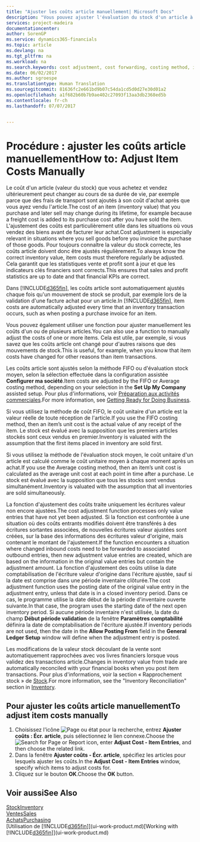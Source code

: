 ```yaml
---
title: "Ajuster les coûts article manuellement| Microsoft Docs"
description: "Vous pouvez ajuster l'évaluation du stock d'un article à l'aide des méthodes FIFO ou d'évaluation stock moyen, par exemple, lorsque les coûts article sont modifiés pour des motifs autres que les transactions."
services: project-madeira
documentationcenter: 
author: SorenGP
ms.service: dynamics365-financials
ms.topic: article
ms.devlang: na
ms.tgt_pltfrm: na
ms.workload: na
ms.search.keywords: cost adjustment, cost forwarding, costing method, inventory valuation, costing
ms.date: 06/02/2017
ms.author: sgroespe
ms.translationtype: Human Translation
ms.sourcegitcommit: 81636fc2e661bd9b07c54da1cd5d0d27e30d01a2
ms.openlocfilehash: a1f682b60b7b9ae402c27093f13aa3db2368ed5b
ms.contentlocale: fr-ch
ms.lasthandoff: 07/07/2017


---
```

# <a name="how-to-adjust-item-costs-manually"></a><span data-ttu-id="68d19-103">Procédure : ajuster les coûts article manuellement</span><span class="sxs-lookup"><span data-stu-id="68d19-103">How to: Adjust Item Costs Manually</span></span>
<span data-ttu-id="68d19-104">Le coût d'un article (valeur du stock) que vous achetez et vendez ultérieurement peut changer au cours de sa durée de vie, par exemple parce que des frais de transport sont ajoutés à son coût d'achat après que vous ayez vendu l'article.</span><span class="sxs-lookup"><span data-stu-id="68d19-104">The cost of an item (inventory value) that you purchase and later sell may change during its lifetime, for example because a freight cost is added to its purchase cost after you have sold the item.</span></span> <span data-ttu-id="68d19-105">L'ajustement des coûts est particulièrement utile dans les situations où vous vendez des biens avant de facturer leur achat.</span><span class="sxs-lookup"><span data-stu-id="68d19-105">Cost adjustment is especially relevant in situations where you sell goods before you invoice the purchase of those goods.</span></span> <span data-ttu-id="68d19-106">Pour toujours connaître la valeur du stock correcte, les coûts article doivent donc être ajustés régulièrement.</span><span class="sxs-lookup"><span data-stu-id="68d19-106">To always know the correct inventory value, item costs must therefore regularly be adjusted.</span></span> <span data-ttu-id="68d19-107">Cela garantit que les statistiques vente et profit sont à jour et que les indicateurs clés financiers sont corrects.</span><span class="sxs-lookup"><span data-stu-id="68d19-107">This ensures that sales and profit statistics are up to date and that financial KPIs are correct.</span></span>

<span data-ttu-id="68d19-108">Dans [!INCLUDE[d365fin](includes/d365fin_md.md)], les coûts article sont automatiquement ajustés chaque fois qu'un mouvement de stock se produit, par exemple lors de la validation d'une facture achat pour un article.</span><span class="sxs-lookup"><span data-stu-id="68d19-108">In [!INCLUDE[d365fin](includes/d365fin_md.md)], item costs are automatically adjusted every time that an inventory transaction occurs, such as when posting a purchase invoice for an item.</span></span>

<span data-ttu-id="68d19-109">Vous pouvez également utiliser une fonction pour ajuster manuellement les coûts d'un ou de plusieurs articles.</span><span class="sxs-lookup"><span data-stu-id="68d19-109">You can also use a function to manually adjust the costs of one or more items.</span></span> <span data-ttu-id="68d19-110">Cela est utile, par exemple, si vous savez que les coûts article ont changé pour d'autres raisons que des mouvements de stock.</span><span class="sxs-lookup"><span data-stu-id="68d19-110">This is useful, for example, when you know that item costs have changed for other reasons than item transactions.</span></span>

<span data-ttu-id="68d19-111">Les coûts article sont ajustés selon la méthode FIFO ou d'évaluation stock moyen, selon la sélection effectuée dans la configuration assistée **Configurer ma société**.</span><span class="sxs-lookup"><span data-stu-id="68d19-111">Item costs are adjusted by the FIFO or Average costing method, depending on your selection in the **Set Up My Company** assisted setup.</span></span> <span data-ttu-id="68d19-112">Pour plus d'informations, voir [Préparation aux activités commerciales](ui-get-ready-business.md).</span><span class="sxs-lookup"><span data-stu-id="68d19-112">For more information, see [Getting Ready for Doing Business](ui-get-ready-business.md).</span></span>  

<span data-ttu-id="68d19-113">Si vous utilisez la méthode de coût FIFO, le coût unitaire d'un article est la valeur réelle de toute réception de l'article.</span><span class="sxs-lookup"><span data-stu-id="68d19-113">If you use the FIFO costing method, then an item’s unit cost is the actual value of any receipt of the item.</span></span> <span data-ttu-id="68d19-114">Le stock est évalué avec la supposition que les premiers articles stockés sont ceux vendus en premier.</span><span class="sxs-lookup"><span data-stu-id="68d19-114">Inventory is valuated with the assumption that the first items placed in inventory are sold first.</span></span>

<span data-ttu-id="68d19-115">Si vous utilisez la méthode de l'évaluation stock moyen, le coût unitaire d'un article est calculé comme le coût unitaire moyen à chaque moment après un achat.</span><span class="sxs-lookup"><span data-stu-id="68d19-115">If you use the Average costing method, then an item’s unit cost is calculated as the average unit cost at each point in time after a purchase.</span></span> <span data-ttu-id="68d19-116">Le stock est évalué avec la supposition que tous les stocks sont vendus simultanément.</span><span class="sxs-lookup"><span data-stu-id="68d19-116">Inventory is valuated with the assumption that all inventories are sold simultaneously.</span></span>

<span data-ttu-id="68d19-117">La fonction d'ajustement des coûts traite uniquement les écritures valeur non encore ajustées.</span><span class="sxs-lookup"><span data-stu-id="68d19-117">The cost adjustment function processes only value entries that have not yet been adjusted.</span></span> <span data-ttu-id="68d19-118">Si la fonction est confrontée à une situation où des coûts entrants modifiés doivent être transférés à des écritures sortantes associées, de nouvelles écritures valeur ajustées sont créées, sur la base des informations des écritures valeur d'origine, mais contenant le montant de l'ajustement.</span><span class="sxs-lookup"><span data-stu-id="68d19-118">If the function encounters a situation where changed inbound costs need to be forwarded to associated outbound entries, then new adjustment value entries are created, which are based on the information in the original value entries but contain the adjustment amount.</span></span> <span data-ttu-id="68d19-119">La fonction d'ajustement des coûts utilise la date comptabilisation de l'écriture valeur d'origine dans l'écriture ajustée, sauf si la date est comprise dans une période inventaire clôturée.</span><span class="sxs-lookup"><span data-stu-id="68d19-119">The cost adjustment function uses the posting date of the original value entry in the adjustment entry, unless that date is in a closed inventory period.</span></span> <span data-ttu-id="68d19-120">Dans ce cas, le programme utilise la date début de la période d'inventaire ouverte suivante.</span><span class="sxs-lookup"><span data-stu-id="68d19-120">In that case, the program uses the starting date of the next open inventory period.</span></span> <span data-ttu-id="68d19-121">Si aucune période inventaire n'est utilisée, la date du champ **Début période validation** de la fenêtre **Paramètres comptabilité** définira la date de comptabilisation de l'écriture ajustée.</span><span class="sxs-lookup"><span data-stu-id="68d19-121">If inventory periods are not used, then the date in the **Allow Posting From** field in the **General Ledger Setup** window will define when the adjustment entry is posted.</span></span>

<span data-ttu-id="68d19-122">Les modifications de la valeur stock découlant de la vente sont automatiquement rapprochées avec vos livres financiers lorsque vous validez des transactions article.</span><span class="sxs-lookup"><span data-stu-id="68d19-122">Changes in inventory value from trade are automatically reconciled with your financial books when you post item transactions.</span></span> <span data-ttu-id="68d19-123">Pour plus d'informations, voir la section « Rapprochement stock » de [Stock](inventory-manage-inventory.md).</span><span class="sxs-lookup"><span data-stu-id="68d19-123">For more information, see the "Inventory Reconciliation" section in [Inventory](inventory-manage-inventory.md).</span></span>

## <a name="to-adjust-item-costs-manually"></a><span data-ttu-id="68d19-124">Pour ajuster les coûts article manuellement</span><span class="sxs-lookup"><span data-stu-id="68d19-124">To adjust item costs manually</span></span>
1. <span data-ttu-id="68d19-125">Choisissez l'icône ![Page ou état pour la recherche](media/ui-search/search_small.png "icône Page ou état pour la recherche"), entrez **Ajuster coûts : Écr. article**, puis sélectionnez le lien connexe.</span><span class="sxs-lookup"><span data-stu-id="68d19-125">Choose the ![Search for Page or Report](media/ui-search/search_small.png "Search for Page or Report icon") icon, enter **Adjust Cost - Item Entries**, and then choose the related link.</span></span>
2. <span data-ttu-id="68d19-126">Dans la fenêtre **Ajuster coûts - Écr. article**, spécifiez les articles pour lesquels ajuster les coûts.</span><span class="sxs-lookup"><span data-stu-id="68d19-126">In the **Adjust Cost - Item Entries** window, specify which items to adjust costs for.</span></span>
3. <span data-ttu-id="68d19-127">Cliquez sur le bouton **OK**.</span><span class="sxs-lookup"><span data-stu-id="68d19-127">Choose the **OK** button.</span></span>

## <a name="see-also"></a><span data-ttu-id="68d19-128">Voir aussi</span><span class="sxs-lookup"><span data-stu-id="68d19-128">See Also</span></span>
[<span data-ttu-id="68d19-129">Stock</span><span class="sxs-lookup"><span data-stu-id="68d19-129">Inventory</span></span>](inventory-manage-inventory.md)  
[<span data-ttu-id="68d19-130">Ventes</span><span class="sxs-lookup"><span data-stu-id="68d19-130">Sales</span></span>](sales-manage-sales.md)  
[<span data-ttu-id="68d19-131">Achats</span><span class="sxs-lookup"><span data-stu-id="68d19-131">Purchasing</span></span>](purchasing-manage-purchasing.md)  
<span data-ttu-id="68d19-132">[Utilisation de [!INCLUDE[d365fin](includes/d365fin_md.md)]](ui-work-product.md)</span><span class="sxs-lookup"><span data-stu-id="68d19-132">[Working with [!INCLUDE[d365fin](includes/d365fin_md.md)]](ui-work-product.md)</span></span>

